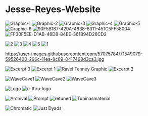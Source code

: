 # Jesse-Reyes-Website
![Graphic-1](https://user-images.githubusercontent.com/57075784/68891839-860d2d80-06d6-11ea-8b28-c25ab09698e3.jpg)
![Graphic-2](https://user-images.githubusercontent.com/57075784/68891840-860d2d80-06d6-11ea-8efa-8f1f8828947a.jpg)
![Graphic-3](https://user-images.githubusercontent.com/57075784/68891841-86a5c400-06d6-11ea-960f-08c91544f1fa.jpg)
![Graphic-4](https://user-images.githubusercontent.com/57075784/68891842-86a5c400-06d6-11ea-884a-3ab3eaf68b67.jpg)
![Graphic-5](https://user-images.githubusercontent.com/57075784/68891843-86a5c400-06d6-11ea-991b-9d4300494c92.jpg)
![Graphic-6](https://user-images.githubusercontent.com/57075784/68891844-86a5c400-06d6-11ea-9f00-fa1ee863d6e9.jpg)
![90F5B187-429A-4838-8311-451C5FF58004](https://user-images.githubusercontent.com/57075784/70385404-c496b080-1941-11ea-8aed-10118eb4db3a.jpeg)
![FF30F5EE-D1AB-46D8-84EE-361B94D26CD2](https://user-images.githubusercontent.com/57075784/70385405-c496b080-1941-11ea-9f72-b1980c44da93.jpeg)

<!--Prompt Score Photos-->
![2](https://user-images.githubusercontent.com/57075784/75069888-00ec9e00-54a7-11ea-8c41-8e90d3cc7ef2.jpg)
![3](https://user-images.githubusercontent.com/57075784/75069889-01853480-54a7-11ea-98d3-29d481021af8.jpg)
![4](https://user-images.githubusercontent.com/57075784/75069890-01853480-54a7-11ea-9e7b-8ac442394b7c.jpg)
![5](https://user-images.githubusercontent.com/57075784/75069892-01853480-54a7-11ea-8489-a3532db15cc2.jpg)
![1](https://user-images.githubusercontent.com/57075784/75069893-021dcb00-54a7-11ea-909e-778da19c8dc4.jpg)

https://user-images.githubusercontent.com/57075784/71549079-59526400-296c-11ea-8c89-0417498d3ca3.jpg

![Excerpt 3](https://user-images.githubusercontent.com/57075784/73016084-113f2980-3dd2-11ea-9b71-5293945ff367.jpeg)
![Excerpt 1](https://user-images.githubusercontent.com/57075784/73016086-113f2980-3dd2-11ea-852c-fb7a8adb2dca.jpeg)
![Ravel Tenney Graphic](https://user-images.githubusercontent.com/57075784/73016087-113f2980-3dd2-11ea-927c-2da1e10b7e15.jpeg)
![Excerpt 2](https://user-images.githubusercontent.com/57075784/73016088-11d7c000-3dd2-11ea-81ad-7aa21fc1b3e5.jpeg)

![WaveCave1](https://user-images.githubusercontent.com/57075784/74867021-c816c280-5308-11ea-9ee3-094b072ca43d.JPG)
![WaveCave2](https://user-images.githubusercontent.com/57075784/74867022-c8af5900-5308-11ea-972a-547059a557fa.JPG)
![WaveCave3](https://user-images.githubusercontent.com/57075784/74867023-c947ef80-5308-11ea-9710-d21e101ecdee.JPG)

![Logo](https://user-images.githubusercontent.com/57075784/74867239-28a5ff80-5309-11ea-9969-d1902e838f4c.JPG)
![c-thru-logo](https://user-images.githubusercontent.com/57075784/74870302-5fcadf80-530e-11ea-8459-d262496cb2e3.JPG)

![Archival](https://user-images.githubusercontent.com/57075784/77726036-3c055400-6fb4-11ea-8ed9-40ac7d0e2883.png)
![Prompt](https://user-images.githubusercontent.com/57075784/77726045-40ca0800-6fb4-11ea-89e8-3ad0a555f6f7.png)
![retuned](https://user-images.githubusercontent.com/57075784/77726050-41fb3500-6fb4-11ea-8d4a-5db35ce6ba84.png)
![Tuninasmaterial](https://user-images.githubusercontent.com/57075784/77726052-43c4f880-6fb4-11ea-9a1d-8c30a2f5733d.png)


<ChaconneScore src="https://user-images.githubusercontent.com/57075784/77789977-3b56d700-7021-11ea-83c9-410ebc62f4e0.png">
<Unison List src="https://user-images.githubusercontent.com/57075784/77791693-5b3bca00-7024-11ea-8479-0168d930472b.png">


![Chromatic](https://user-images.githubusercontent.com/57075784/77812456-a2df4780-705e-11ea-924b-7e4d884d1362.JPG)
![Just Dyads](https://user-images.githubusercontent.com/57075784/77812457-a541a180-705e-11ea-985c-c468adca097e.JPG)
